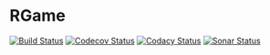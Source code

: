 # RGame

[![Build Status][build_badge]][build]
[![Codecov Status][codecov_badge]][codecov]
[![Codacy Status][codacy_badge]][codacy]
[![Sonar Status][sonar_badge]][sonar]


[build]: https://github.com/jjg1914/rgame/actions?workflow=Build
[build_badge]: https://github.com/jjg1914/rgame/workflows/Build/badge.svg
[codecov]: https://codecov.io/gh/jjg1914/rgame
[codecov_badge]: https://codecov.io/gh/jjg1914/rgame/branch/master/graph/badge.svg
[codacy]: https://www.codacy.com/manual/jjg1914/rgame?utm_source=github.com&amp;utm_medium=referral&amp;utm_content=jjg1914/rgame&amp;utm_campaign=Badge_Grade
[codacy_badge]: https://api.codacy.com/project/badge/Grade/e516ec8c946f4faaa1a2f5970aeefad4
[sonar]: https://sonarcloud.io/dashboard?id=jjg1914_rgame
[sonar_badge]: https://sonarcloud.io/api/project_badges/measure?project=jjg1914_rgame&metric=alert_status

